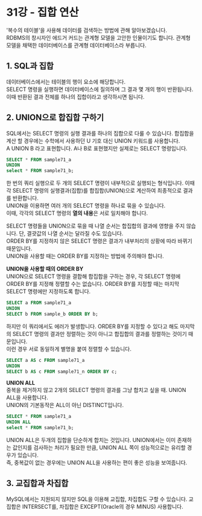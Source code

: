 # 31강 - 집합 연산
'복수의 테이블'을 사용해 데이터를 검색하는 방법에 관해 알아보겠습니다.  
RDBMS의 창시자인 에드거 커드는 관계형 모델을 고안한 인물이기도 합니다. 관계형 모델을 채택한 데이터베이스를 관계형 데이터베이스라 부릅니다.  
  
## 1. SQL과 집합
데이터베이스에서는 테이블의 행이 요소에 해당합니다.  
SELECT 명령을 실행하면 데이터베이스에 질의하며 그 결과 몇 개의 행이 반환됩니다. 이때 반환된 결과 전체를 하나의 집합이라고 생각하시면 됩니다.  
  
## 2. UNION으로 합집합 구하기
SQL에서는 SELECT 명령의 실행 결과를 하나의 집합으로 다룰 수 있습니다. 합집합을 계산 할 경우에는 수학에서 사용하던 U 기호 대신 UNION 키워드를 사용합니다.  
A UNION B 라고 표현합니다. A나 B로 표현했지만 실제로는 SELECT 명령입니다.  
  
```SQL
SELECT * FROM sample71_a
UNION
select * FROM sample71_b;
```
한 번의 쿼리 실행으로 두 개의 SELECT 명령이 내부적으로 실행되는 형식입니다. 이때 각 SELECT 명령의 실행결과(집합)를 합집합(UNION)으로 계산하여 최종적으로 결과를 반환합니다.  
UNION을 이용하면 여러 개의 SELECT 명령을 하나로 묶을 수 있습니다.  
이때, 각각의 SELECT 명령의 **열의 내용**은 서로 일치해야 합니다.  
  
SELECT 명령들을 UNION으로 묶을 때 나열 순서는 합집합의 결과에 영향을 주지 않습니다. 단, 결괏값의 나열 순서는 달라질 수도 있습니다.   
ORDER BY를 지정하지 않은 SELECT 명령은 결과가 내부처리의 상황에 따라 바뀌기 때문입니다.  
UNION을 사용할 때는 ORDER BY를 지정하는 방법에 주의해야 합니다.  
  
**UNION을 사용할 때의 ORDER BY**  
UNION으로 SELECT 명령을 결합해 합집합을 구하는 경우, 각 SELECT 명령에 ORDER BY를 지정해 정렬할 수는 없습니다. ORDER BY를 지정할 때는 마지막 SELECT 명령에만 지정하도록 합니다.  
```SQL
SELECT a FROM sample71_a
UNION
SELECT b FROM sample_b ORDER BY b;
```
하지만 이 쿼리에서도 에러가 발생합니다. ORDER BY를 지정할 수 있다고 해도 마지막의 SELECT 명령의 결과만 정렬하는 것이 아니고 합집합의 결과를 정렬하는 것이기 때문입니다.  
이런 경우 서로 동일하게 별명을 붙여 정렬할 수 있습니다.  
```SQL
SELECT a AS c FROM sample71_a
UNION
SELECT b AS c FROM sample71_n ORDER BY c;
```
**UNION ALL**  
중복을 제거하지 않고 2개의 SELECT 명령의 결과를 그냥 합치고 싶을 때. UNION ALL을 사용합니다.  
UNION의 기본동작은 ALL이 아닌 DISTINCT입니다.  
```SQL
SELECT * FROM sample71_a
UNION ALL
select * FROM sample71_b;
```
UNION ALL은 두개의 집합을 단순하게 합치는 것입니다. UNION에서는 이미 존재하는 값인지를 검사하는 처리가 필요한 만큼, UNION ALL 쪽이 성능적으로는 유리할 경우가 있습니다.  
즉, 중복값이 없는 경우에는 UNION ALL을 사용하는 편이 좋은 성능을 보여줍니다.  
  
## 3. 교집합과 차집합 
MySQL에서는 지원되지 않지만 SQL을 이용해 교집합, 차집합도 구할 수 있습니다. 교집합은 INTERSECT를, 차집합은 EXCEPT(Oracle의 경우 MINUS) 사용합니다.  

 